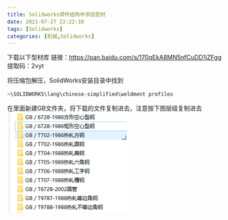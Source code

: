 ```yaml
---
title: Solidworks焊件结构中添加型材
date: 2021-07-27 22:22:10
tags: [Solidworks]
categories: [机械,Solidworks]
---
```


下载以下型材库
链接：https://pan.baidu.com/s/170qEkA8MN5nfCuDD1jZFgg 
提取码：2vyt 

将压缩包解压，SolidWorks安装目录中找到
```BASH
~\SOLIDWORKS\lang\chinese-simplified\weldment profiles
```
在里面新建GB文件夹，将下载的文件复制进去，注意按下图层级复制进去
![01](../../images/Solidworks焊件结构中添加型材/01.png)
